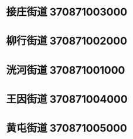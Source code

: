 # 接庄街道 370871003000
# 柳行街道 370871002000
# 洸河街道 370871001000
# 王因街道 370871004000
# 黄屯街道 370871005000
